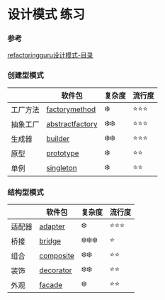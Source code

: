 # 设计模式 练习

### 参考
[refactoringguru设计模式-目录](https://refactoringguru.cn/design-patterns/catalog)

### 创建型模式
|      | 软件包                                                             | 复杂度                    | 流行度                |
|------|-----------------------------------------------------------------|------------------------|--------------------|
| 工厂方法 | [factorymethod](./src/main/java/org/dragon/factorymethod)       | :snowflake:            | :star::star::star: |
| 抽象工厂 | [abstractfactory]((./src/main/java/org/dragon/abstractfactory)) | :snowflake::snowflake: | :star::star::star: |
| 生成器  | [builder](./src/main/java/org/dragon/builder)                   | :snowflake::snowflake: | :star::star::star: |
| 原型   | [prototype](./src/main/java/org/dragon/prototype)               | :snowflake:            | :star::star:       |
| 单例   | [singleton](./src/main/java/org/dragon/singleton)               | :snowflake:            | :star::star:       |

### 结构型模式
|     | 软件包                                               | 复杂度                               | 流行度                |
|-----|---------------------------------------------------|-----------------------------------|--------------------|
| 适配器 | [adapter](./src/main/java/org/dragon/adapter)     | :snowflake:                       | :star::star::star: |
| 桥接  | [bridge](./src/main/java/org/dragon/bridge)       | :snowflake::snowflake::snowflake: | :star:             |
| 组合  | [composite](./src/main/java/org/dragon/composite) | :snowflake::snowflake:            | :star::star:       |
| 装饰  | [decorator](./src/main/java/org/dragon/decorator) | :snowflake::snowflake:            | :star::star:       |
| 外观  | [facade](./src/main/java/org/dragon/facade)       | :snowflake:                       | :star::star:       |